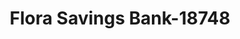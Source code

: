 ---
f_zip-code: 62839
f_state-code: IL
title: Flora Savings Bank-18748
f_phone: 618-662-2177
f_city-only: Flora
f_address: 128 West 2Nd Street Flora
f_location-unique-id: '18748'
slug: flora-savings-bank-18748
updated-on: '2024-05-30T13:46:58.046Z'
created-on: '2024-05-30T13:36:59.803Z'
published-on: '2024-05-30T13:54:32.469Z'
f_city-state: cms/city/flora-il.md
f_company: cms/company/flora-savings-bank.md
f_state: cms/state/illinois.md
layout: '[payday-loan].html'
tags: payday-loan
---